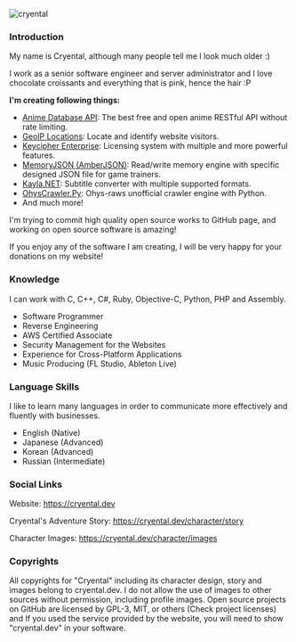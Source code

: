 ![cryental](https://user-images.githubusercontent.com/44664655/120835959-d5e86980-c586-11eb-8c7f-6a55b2b7c621.jpg)

### Introduction

My name is Cryental, although many people tell me I look much older :)

I work as a senior software engineer and server administrator and I love chocolate croissants and everything that is pink, hence the hair :P

**I'm creating following things:**

- [Anime Database API](https://cryental.dev/services/anime/api/): The best free and open anime RESTful API without rate limiting.
- [GeoIP Locations](https://cryental.dev/services/geolocation/): Locate and identify website visitors.
- [Keycipher Enterprise](https://cryental.dev/services/licensing/): Licensing system with multiple and more powerful features.
- [MemoryJSON (AmberJSON)](https://github.com/Cryental/MemoryJSON): Read/write memory engine with specific designed JSON file for game trainers.
- [Kayla.NET](https://github.com/Cryental/Kayla.NET): Subtitle converter with multiple supported formats.
- [OhysCrawler.Py](https://github.com/Cryental/OhysCrawler.Py): Ohys-raws unofficial crawler engine with Python.
- And much more!

I'm trying to commit high quality open source works to GitHub page, and working on open source software is amazing!

If you enjoy any of the software I am creating, I will be very happy for your donations on my website!


### Knowledge

I can work with C, C++, C#, Ruby, Objective-C, Python, PHP and Assembly.

- Software Programmer
- Reverse Engineering
- AWS Certified Associate
- Security Management for the Websites
- Experience for Cross-Platform Applications
- Music Producing (FL Studio, Ableton Live)


### Language Skills

I like to learn many languages in order to communicate more effectively and fluently with businesses.

- English (Native)
- Japanese (Advanced)
- Korean (Advanced)
- Russian (Intermediate)


### Social Links

Website: https://cryental.dev

Cryental's Adventure Story: https://cryental.dev/character/story

Character Images: https://cryental.dev/character/images


### Copyrights
All copyrights for "Cryental" including its character design, story and images belong to cryental.dev. I do not allow the use of images to other sources without permission, including profile images. Open source projects on GitHub are licensed by GPL-3, MIT, or others (Check project licenses) and If you used the service provided by the website, you will need to show "cryental.dev" in your software.
